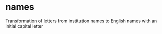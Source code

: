 # names
Transformation of letters from institution names to English names with an initial capital letter
